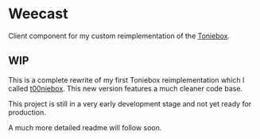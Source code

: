 # Weecast

Client component for my custom reimplementation of the [Toniebox](https://tonies.de/).

## WIP

This is a complete rewrite of my first Toniebox reimplementation which I called [t00niebox](https://github.com/dachande/t00niebox-client). This new version features a much cleaner code base.

This project is still in a very early development stage and not yet ready for production.

A much more detailed readme will follow soon.
